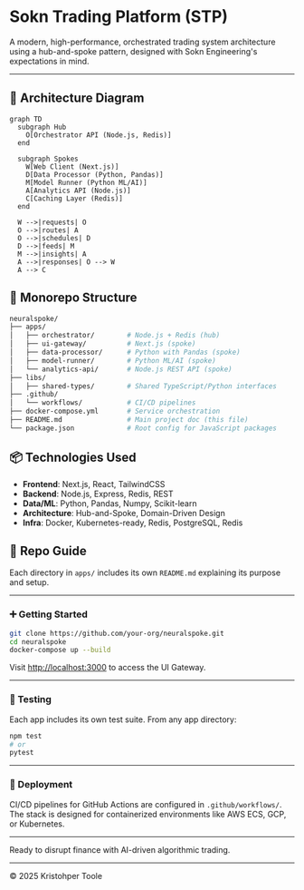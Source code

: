 # Sokn Trading Platform (STP)

A modern, high-performance, orchestrated trading system architecture using a hub-and-spoke pattern, designed with Sokn Engineering's expectations in mind.

---

## 📐 Architecture Diagram

```mermaid
graph TD
  subgraph Hub
    O[Orchestrator API (Node.js, Redis)]
  end

  subgraph Spokes
    W[Web Client (Next.js)]
    D[Data Processor (Python, Pandas)]
    M[Model Runner (Python ML/AI)]
    A[Analytics API (Node.js)]
    C[Caching Layer (Redis)]
  end

  W -->|requests| O
  O -->|routes| A
  O -->|schedules| D
  D -->|feeds| M
  M -->|insights| A
  A -->|responses| O --> W
  A --> C
```

## 🧱 Monorepo Structure

```sh
neuralspoke/
├── apps/
│   ├── orchestrator/        # Node.js + Redis (hub)
│   ├── ui-gateway/          # Next.js (spoke)
│   ├── data-processor/      # Python with Pandas (spoke)
│   ├── model-runner/        # Python ML/AI (spoke)
│   └── analytics-api/       # Node.js REST API (spoke)
├── libs/
│   ├── shared-types/        # Shared TypeScript/Python interfaces
├── .github/
│   └── workflows/           # CI/CD pipelines
├── docker-compose.yml       # Service orchestration
├── README.md                # Main project doc (this file)
└── package.json             # Root config for JavaScript packages
```

## 📦 Technologies Used

* **Frontend**: Next.js, React, TailwindCSS
* **Backend**: Node.js, Express, Redis, REST
* **Data/ML**: Python, Pandas, Numpy, Scikit-learn
* **Architecture**: Hub-and-Spoke, Domain-Driven Design
* **Infra**: Docker, Kubernetes-ready, Redis, PostgreSQL, Redis

## 📘 Repo Guide

Each directory in `apps/` includes its own `README.md` explaining its purpose and setup.

---

### ➕ Getting Started

```bash
git clone https://github.com/your-org/neuralspoke.git
cd neuralspoke
docker-compose up --build
```

Visit [http://localhost:3000](http://localhost:3000) to access the UI Gateway.

---

### 🧪 Testing

Each app includes its own test suite. From any app directory:

```bash
npm test
# or
pytest
```

---

### 🚀 Deployment

CI/CD pipelines for GitHub Actions are configured in `.github/workflows/`. The stack is designed for containerized environments like AWS ECS, GCP, or Kubernetes.

---

Ready to disrupt finance with AI-driven algorithmic trading.

---

© 2025 Kristohper Toole

